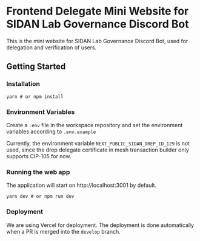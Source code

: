 # Frontend Delegate Mini Website for SIDAN Lab Governance Discord Bot

This is the mini website for SIDAN Lab Governance Discord Bot, used for delegation and verification of users.

## Getting Started

### Installation

```shell
yarn # or npm install
```

### Environment Variables

Create a `.env` file in the workspace repository and set the environment variables according to `.env.example`

Currently, the environment variable `NEXT_PUBLIC_SIDAN_DREP_ID_129` is not used, since the drep delegate certificate in mesh transaction builder only supports CIP-105 for now.

### Running the web app

The application will start on http://localhost:3001 by default.

```shell
yarn dev # or npm run dev
```

### Deployment

We are using Vercel for deployment. The deployment is done automatically when a PR is merged into the `develop` branch.

